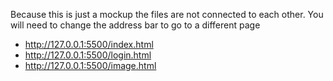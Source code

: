 Because this is just a mockup the files are not connected to each other.
You will need to change the address bar to go to a different page

- http://127.0.0.1:5500/index.html
- http://127.0.0.1:5500/login.html
- http://127.0.0.1:5500/image.html